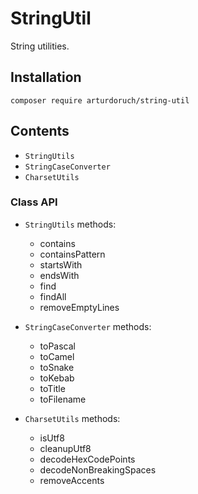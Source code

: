 # StringUtil

String utilities.

## Installation

```
composer require arturdoruch/string-util
```

## Contents

  - `StringUtils`
  - `StringCaseConverter` 
  - `CharsetUtils` 
  
### Class API  
  
  - `StringUtils` methods:
  
    - contains
    - containsPattern
    - startsWith
    - endsWith
    - find
    - findAll
    - removeEmptyLines 
    
  - `StringCaseConverter` methods:
  
    - toPascal
    - toCamel
    - toSnake
    - toKebab
    - toTitle
    - toFilename
  
  - `CharsetUtils` methods:
  
    - isUtf8
    - cleanupUtf8
    - decodeHexCodePoints
    - decodeNonBreakingSpaces
    - removeAccents
    
